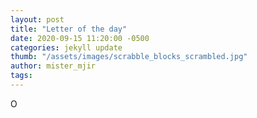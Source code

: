 ```yaml
---
layout: post
title: "Letter of the day"
date: 2020-09-15 11:20:00 -0500
categories: jekyll update
thumb: "/assets/images/scrabble_blocks_scrambled.jpg"
author: mister_mjir
tags:
---
```

O
